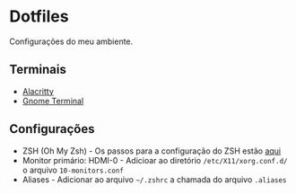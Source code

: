 # Dotfiles

Configurações do meu ambiente.

## Terminais

- [Alacritty](https://wiki.archlinux.org/title/Alacritty_(Portugu%C3%AAs))
- [Gnome Terminal](https://help.gnome.org/users/gnome-terminal/stable/)

## Configurações

- ZSH (Oh My Zsh) - Os passos para a configuração do ZSH estão [aqui](zsh/README.md.md)
- Monitor primário: HDMI-0 - Adicioar ao diretório `/etc/X11/xorg.conf.d/` o arquivo `10-monitors.conf`
- Aliases - Adicionar ao arquivo `~/.zshrc` a chamada do arquivo `.aliases`
